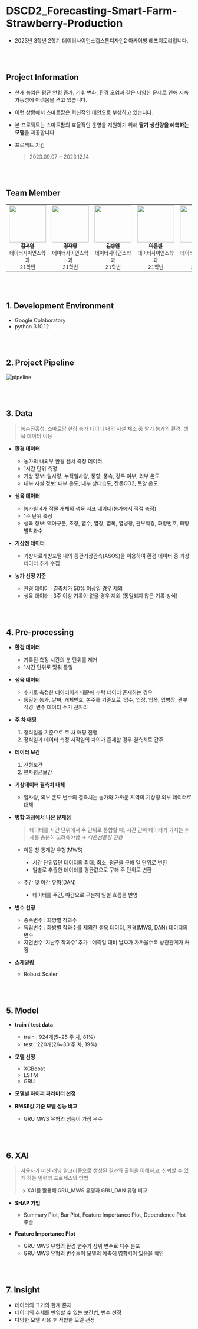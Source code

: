 # DSCD2_Forecasting-Smart-Farm-Strawberry-Production
- 2023년 3학년 2학기 데이터사이언스캡스톤디자인2 아카이빙 레포지토리입니다.

<br/><br/>
## Project Information
- 현재 농업은 평균 연령 증가, 기후 변화, 환경 오염과 같은 다양한 문제로 인해 지속 가능성에 어려움을 겪고 있습니다.
- 이런 상황에서 스마트팜은 혁신적인 대안으로 부상하고 있습니다.
- 본 프로젝트는 스마트팜의 효율적인 운영을 지원하기 위해 **딸기 생산량을 예측하는 모델**을 제공합니다.
- 프로젝트 기간
  
    > 2023.09.07 ~ 2023.12.14

    
<br/><br/>
## Team Member
<table>
  <tr>
    <td align="center">
      <a href="https://github.com/seoyeon83">
        <img src="https://github.com/seoyeon83/DSCD2_Forecasting-Smart-Farm-Strawberry-Production/blob/main/images/seoyeon83.png" width="100px;" alt=""/>
        <br/>
        <sub><b>김서연</b></sub>
      </a>
        <br>
        <sub>데이터사이언스학과</sub>
        <br>
        <sub>21학번</sub>
    </td>
    <td align="center">
      <a href="https://github.com/economy0">
        <img src="https://github.com/seoyeon83/DSCD2_Forecasting-Smart-Farm-Strawberry-Production/blob/main/images/economy0.png" width="100px;" alt=""/>
        <br />
        <sub><b>경재영</b></sub>
      </a>
        <br>
        <sub>데이터사이언스학과</sub>
        <br>
        <sub>21학번</sub>
    </td>
    <td align="center">
      <a href="https://github.com/SongyeonK">
        <img src="https://github.com/seoyeon83/DSCD2_Forecasting-Smart-Farm-Strawberry-Production/blob/main/images/SongyeonK.png" width="100px;" alt=""/>
        <br />
        <sub><b>김송연</b></sub>
      </a>
        <br>
        <sub>데이터사이언스학과</sub>
        <br>
        <sub>21학번</sub>
    </td>
    <td align="center">
      <a href="https://github.com/eunbinee14">
        <img src="https://github.com/seoyeon83/DSCD2_Forecasting-Smart-Farm-Strawberry-Production/blob/main/images/eunbinee14.png" width="100px;" alt=""/>
        <br />
        <sub><b>이은빈</b></sub>
      </a>
        <br>
        <sub>데이터사이언스학과</sub>
        <br>
        <sub>21학번</sub>
    </td>
    <td align="center">
      <a href="https://github.com/cchhooinaa">
        <img src="https://github.com/seoyeon83/DSCD2_Forecasting-Smart-Farm-Strawberry-Production/blob/main/images/cchhooinaa.png" width="100px;" alt=""/>
        <br />
        <sub><b>조인아</b></sub>
      </a>
        <br>
        <sub>데이터사이언스학과</sub>
        <br>
        <sub>21학번</sub>
    </td>
    <td align="center">
      <a href="https://github.com/onegyulim">
        <img src="https://github.com/seoyeon83/DSCD2_Forecasting-Smart-Farm-Strawberry-Production/blob/main/images/onegyulim.png" width="100px;" alt=""/>
        <br />
        <sub><b>한규림</b></sub>
      </a>
        <br>
        <sub>데이터사이언스학과</sub>
        <br>
        <sub>21학번</sub>
  </tr>
  <tr>
    </td>
  </tr>
</table>
</td>

<br/><br/>
## 1. Development Environment
- Google Colaboratory
- python 3.10.12

<br/><br/>
## 2. Project Pipeline
![pipeline](https://github.com/seoyeon83/DSCD2_Forecasting-Smart-Farm-Strawberry-Production/assets/113918499/23331fc3-6d20-442d-8eef-8a14266ef5f8)

<br/><br/>
## 3. Data
> 농촌진흥청, 스마트팜 현장 농가 데이터 내의 시설 채소 중 딸기 농가의 환경, 생육 데이터 이용
  - **환경 데이터**
    - 농가의 내외부 환경 센서 측정 데이터
    - 1시간 단위 측정
    - 기상 정보: 일사량, 누적일사량, 풍향, 풍속, 강우 여부, 외부 온도
    - 내부 시설 정보: 내부 온도, 내부 상대습도, 잔존CO2, 토양 온도
      
  - **생육 데이터**
    - 농가별 4개 작물 개체의 생육 지표 데이터(농가에서 직접 측정)
    - 1주 단위 측정
    - 생육 정보: 액아구분, 초장, 엽수, 엽장, 엽폭, 엽병장, 관부직경, 화방번호, 화방별착과수

  - **기상청 데이터**
    - 기상자료개방포털 내의 종관기상관측(ASOS)을 이용하여 환경 데이터 중 기상 데이터 추가 수집
   
  - **농가 선정 기준**
    - 환경 데이터 : 결측치가 50% 이상일 경우 제외
    - 생육 데이터 : 3주 이상 기록이 없을 경우 제외 (통일되지 않은 기록 방식)

<br/><br/>
## 4. Pre-processing
- **환경 데이터**
  - 기록된 측정 시간의 분 단위를 제거
  - 1시간 단위로 맞춰 통일
 
- **생육 데이터**
  - 수기로 측정한 데이터이기 때문에 누락 데이터 존재하는 경우
  - 동일한 농가, 날짜, 개체번호, 본주를 기준으로 ‘엽수, 엽장, 엽폭, 엽병장, 관부직경’ 변수 데이터 수기 전처리
 
- **주 차 매핑**
  1) 정식일을 기준으로 주 차 매핑 진행
  2) 정식일과 데이터 측정 시작일의 차이가 존재할 경우 결측치로 간주
  
- **데이터 보간**
  1) 선형보간 
  2) 편차평균보간

- **기상데이터 결측치 대체**
    - 일사량, 외부 온도 변수의 결측치는 농가와 가까운 지역의 기상청 외부 데이터로 대체
      
- **병합 과정에서 나온 문제점**
    > 데이터를 시간 단위에서 주 단위로 통합할 때, 시간 단위 데이터가 가지는 추세를 충분히 고려해야함 ⇒ *다운샘플링 진행*
    - 이동 창 통계량 유형(MWS)
      
      - 시간 단위였던 데이터의 최대, 최소, 평균을 구해 일 단위로 변환
      - 일별로 추출한 데이터를 평균값으로 구해 주 단위로 변환
    - 주간 및 야간 유형(DAN)
      
      - 데이터를 주간, 야간으로 구분해 일별 흐름을 반영
     
- **변수 선정**
    - 종속변수 : 화방별 착과수
    - 독립변수 : 화방별 착과수를 제외한 생육 데이터, 환경(MWS, DAN) 데이터의 변수
    - 지연변수 ‘지난주 착과수’ 추가 : 예측일 대비 날짜가 가까울수록 상관관계가 커짐

- **스케일링**
    - Robust Scaler

<br/><br/>
## 5. Model
- **train / test data**
  - train : 924개(5~25 주 차, 81%)
  - test : 220개(26~30 주 차, 19%)
    
- **모델 선정**
  - XGBoost
  - LSTM
  - GRU
    
- **모델별 하이퍼 파라미터 선정**
  
- **RMSE값 기준 모델 성능 비교**
    - GRU MWS 유형의 성능이 가장 우수
  
<br/><br/>
## 6. XAI
> 사용자가 머신 러닝 알고리즘으로 생성된 결과와 출력을 이해하고, 신뢰할 수 있게 하는 일련의 프로세스와 방법
>
> **→ XAI를 활용해 GRU_MWS 유형과 GRU_DAN 유형 비교**
  
- **SHAP 기법**
  - Summary Plot, Bar Plot, Feature Importance Plot, Dependence Plot 추출
    
- **Feature Importance Plot**
    - GRU MWS 유형의 환경 변수가 상위 변수로 다수 분포
    - GRU MWS 유형의 변수들이 모델의 예측에 영향력이 있음을 확인

<br/><br/>
## 7. Insight
  - 데이터의 크기의 한계 존재
  - 데이터의 추세를 반영할 수 있는 보간법, 변수 선정
  - 다양한 모델 사용 후 적합한 모델 선정
